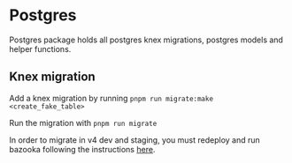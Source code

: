 # Postgres

Postgres package holds all postgres knex migrations, postgres models and helper functions.

## Knex migration
Add a knex migration by running `pnpm run migrate:make <create_fake_table>`

Run the migration with `pnpm run migrate`

In order to migrate in v4 dev and staging, you must redeploy and run bazooka following the instructions [here](https://www.notion.so/dydx/Engineering-Runbook-15064661da9643188ce33e341b68e7bb#cb2283d80ef14a51924f3bd1a538fd82).
